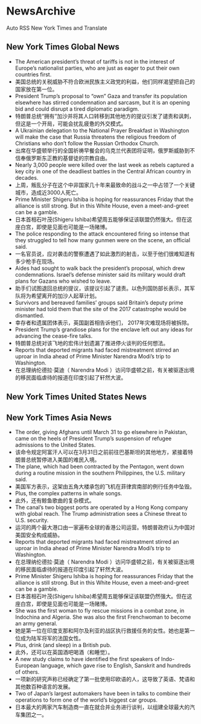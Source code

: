 # NewsArchive
Auto RSS New York Times and Translate

## New York Times Global News
* The American president’s threat of tariffs is not in the interest of  Europe’s nationalist parties, who are just as eager to put their own countries first.
* 美国总统的关税威胁不符合欧洲民族主义政党的利益，他们同样渴望把自己的国家放在第一位。
* President Trump’s proposal to “own” Gaza and transfer its population elsewhere has stirred condemnation and sarcasm, but it is an opening bid and could disrupt a tired diplomatic paradigm.
* 特朗普总统“拥有”加沙并将其人口转移到其他地方的提议引发了谴责和讽刺，但这是一个开局，可能会扰乱疲惫的外交模式。
* A Ukrainian delegation to the National Prayer Breakfast in Washington will make the case that Russia threatens the religious freedom of Christians who don’t follow the Russian Orthodox Church.
* 出席在华盛顿举行的全国祈祷早餐会的乌克兰代表团将证明，俄罗斯威胁到不信奉俄罗斯东正教的基督徒的宗教自由。
* Nearly 3,000 people were killed over the last week as rebels captured a key city in one of the deadliest battles in the Central African country in decades.
* 上周，叛乱分子在这个中非国家几十年来最致命的战斗之一中占领了一个关键城市，造成近3000人死亡。
* Prime Minister Shigeru Ishiba is hoping for reassurances Friday that the alliance is still strong. But in this White House, even a meet-and-greet can be a gamble.
* 日本首相石叶茂(Shigeru Ishiba)希望周五能够保证该联盟仍然强大。但在这座白宫，即使是见面也可能是一场赌博。
* The police responding to the attack encountered firing so intense that they struggled to tell how many gunmen were on the scene, an official said.
* 一名官员说，应对袭击的警察遭遇了如此激烈的射击，以至于他们很难知道有多少枪手在现场。
* Aides had sought to walk back the president’s proposal, which drew condemnations. Israel’s defense minister said its military would draft plans for Gazans who wished to leave.
* 助手们试图退回总统的提议，该提议引起了谴责。以色列国防部长表示，其军队将为希望离开的加沙人起草计划。
* Survivors and bereaved families’ groups said Britain’s deputy prime minister had told them that the site of the 2017 catastrophe would be dismantled.
* 幸存者和遗属团体表示，英国副首相告诉他们， 2017年灾难现场将被拆除。
* President Trump’s grandiose plans for the enclave left out any ideas for advancing the cease-fire talks.
* 特朗普总统对该飞地的宏伟计划遗漏了推进停火谈判的任何想法。
* Reports that deported migrants had faced mistreatment stirred an uproar in India ahead of Prime Minister Narendra Modi’s trip to Washington.
* 在总理纳伦德拉·莫迪（ Narendra Modi ）访问华盛顿之前，有关被驱逐出境的移民面临虐待的报道在印度引起了轩然大波。

## New York Times United States News

## New York Times Asia News
* The order, giving Afghans until March 31 to go elsewhere in Pakistan, came on the heels of President Trump’s suspension of refugee admissions to the United States.
* 该命令规定阿富汗人可以在3月31日之前前往巴基斯坦的其他地方，紧接着特朗普总统暂停进入美国的难民入境。
* The plane, which had been contracted by the Pentagon, went down during a routine mission in the southern Philippines, the U.S. military said.
* 美国军方表示，这架由五角大楼承包的飞机在菲律宾南部的例行任务中坠毁。
* Plus, the complex patterns in whale songs.
* 此外，还有鲸鱼歌曲的复杂模式。
* The canal’s two biggest ports are operated by a Hong Kong company with global reach. The Trump administration sees a Chinese threat to U.S. security.
* 运河的两个最大港口由一家遍布全球的香港公司运营。特朗普政府认为中国对美国安全构成威胁。
* Reports that deported migrants had faced mistreatment stirred an uproar in India ahead of Prime Minister Narendra Modi’s trip to Washington.
* 在总理纳伦德拉·莫迪（ Narendra Modi ）访问华盛顿之前，有关被驱逐出境的移民面临虐待的报道在印度引起了轩然大波。
* Prime Minister Shigeru Ishiba is hoping for reassurances Friday that the alliance is still strong. But in this White House, even a meet-and-greet can be a gamble.
* 日本首相石叶茂(Shigeru Ishiba)希望周五能够保证该联盟仍然强大。但在这座白宫，即使是见面也可能是一场赌博。
* She was the first woman to fly rescue missions in a combat zone, in Indochina and Algeria. She was also the first Frenchwoman to become an army general.
* 她是第一位在印度支那和阿尔及利亚的战区执行救援任务的女性。她也是第一位成为陆军将军的法国女性。
* Plus, drink (and sleep) in a British pub.
* 此外，还可以在英国酒吧喝酒（和睡觉）。
* A new study claims to have identified the first speakers of Indo-European language, which gave rise to English, Sanskrit and hundreds of others.
* 一项新的研究声称已经确定了第一批使用印欧语的人，这导致了英语、梵语和其他数百种语言的发展。
* Two of Japan’s largest automakers have been in talks to combine their operations to form one of the world’s biggest car groups.
* 日本最大的两家汽车制造商一直在就合并业务进行谈判，以组建全球最大的汽车集团之一。

